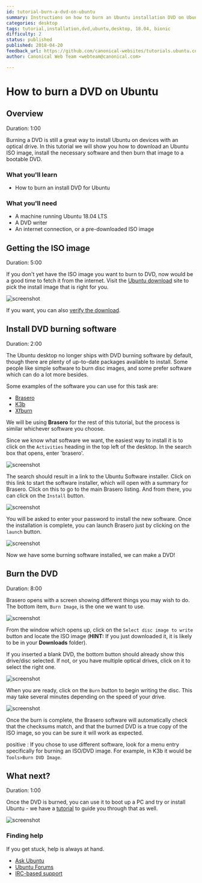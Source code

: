 ```yaml
---
id: tutorial-burn-a-dvd-on-ubuntu
summary: Instructions on how to burn an Ubuntu installation DVD on Ubuntu with Brasero
categories: desktop
tags: tutorial,installation,dvd,ubuntu,desktop, 18.04, bionic
difficulty: 2
status: published
published: 2018-04-20
feedback_url: https://github.com/canonical-websites/tutorials.ubuntu.com/issues
author: Canonical Web Team <webteam@canonical.com>

---
```


# How to burn a DVD on Ubuntu

## Overview
Duration: 1:00

Burning a DVD is still a great way to install Ubuntu on devices with an optical drive. In this tutorial we will show you how to download an Ubuntu ISO image, install the necessary software and then burn that image to a bootable DVD.

### What you'll learn
- How to burn an install DVD for Ubuntu

### What you'll need
- A machine running Ubuntu 18.04 LTS
- A DVD writer
- An internet connection, or a pre-downloaded ISO image


## Getting the ISO image
Duration: 5:00

If you don't yet have the ISO image you want to burn to DVD, now would be a good time to fetch it from the internet. Visit the [Ubuntu download][download-ubuntu] site to pick the install image that is right for you.

![screenshot][1804-iso]

If you want, you can also [verify the download][tut-verify].


## Install DVD burning software
Duration: 2:00

The Ubuntu desktop no longer ships with DVD burning software by default, though there are plenty of up-to-date packages available to install. Some people like simple software to burn disc images, and some prefer software which can do a lot more besides. 

Some examples of the software you can use for this task are:

 - [Brasero][brasero]
 - [K3b][k3b]
 - [Xfburn][xfburn]

We will be using **Brasero** for the rest of this tutorial, but the process is similar whichever software you choose.


Since we know what software we want, the easiest way to install it is to click on the `Activities` heading in the top left of the desktop. In the search box that opens, enter 'brasero'.

![screenshot][1804-activity]

The search should result in a link to the Ubuntu Software installer. Click on this link to start the software installer, which will open with a summary for Brasero. Click on this to go to the main Brasero listing. And from there, you can click on the `Install` button.

![screenshot][1804-install-brasero]

You will be asked to enter your password to install the new software. Once the installation is complete, you can launch Brasero just by clicking on the `launch` button.

![screenshot][1804-launch]

Now we have some burning software installed, we can make a DVD!

## Burn the DVD
Duration: 8:00

Brasero opens with a screen showing different things you may wish to do. The bottom item, `Burn Image`, is the one we want to use.

![screenshot][1804-burn]

From the window which opens up, click on the `Select disc image to write` button and locate the ISO image (**HINT:** If you just downloaded it, it is likely to be in your **Downloads** folder).

If you inserted a blank DVD, the bottom button should already show this drive/disc selected. If not, or you have multiple optical drives, click on it to select the right one.

![screenshot][1804-prepare]

When you are ready, click on the `Burn` button to begin writing the disc. This may take several minutes depending on the speed of your drive.

![screenshot][1804-burning]

Once the burn is complete, the Brasero software will automatically check that the checksums match, and that the burned DVD is a true copy of the ISO image, so you can be sure it will work as expected.

positive
: If you chose to use different software, look for a menu entry specifically for burning an ISO/DVD image. For example, in K3b it would be `Tools>Burn DVD Image`.

## What next? 
Duration: 1:00

Once the DVD is burned, you can use it to boot up a PC and try or install Ubuntu - we have a [tutorial][tut-install] to guide you through that as well.

![screenshot][1804-try]

### Finding help

If you get stuck, help is always at hand.

* [Ask Ubuntu](https://askubuntu.com/)
* [Ubuntu Forums](https://ubuntuforums.org/)
* [IRC-based support](https://wiki.ubuntu.com/IRC/ChannelList)


[brasero]: https://wiki.gnome.org/Apps/Brasero
[k3b]: https://userbase.kde.org/K3b
[xfburn]: http://goodies.xfce.org/projects/applications/xfburn
[download-ubuntu]: https://www.ubuntu.com/download/
[tut-verify]: https://tutorials.ubuntu.com/tutorial/tutorial-how-to-verify-ubuntu
[tut-install]:https://tutorials.ubuntu.com/tutorial/tutorial-install-ubuntu-desktop

[1804-iso]: https://assets.ubuntu.com/v1/a0a9601e-1804-01-iso-download.png
[1804-activity]: https://assets.ubuntu.com/v1/aa14f2a4-1804-02-activities.png
[1804-install-brasero]: https://assets.ubuntu.com/v1/6c3cd0eb-1804-03-software-install.png
[1804-launch]: https://assets.ubuntu.com/v1/ab55d31d-1804-05-launch.png
[1804-burn]: https://assets.ubuntu.com/v1/ea94a385-1804-06-burn.png
[1804-prepare]: https://assets.ubuntu.com/v1/6b76a946-1804-07-prepare.png
[1804-burning]: https://assets.ubuntu.com/v1/0a50deb3-1804-08-burning.png
[1804-try]:  https://assets.ubuntu.com/v1/34d3567e-1804-09-try.png











 


 







 
